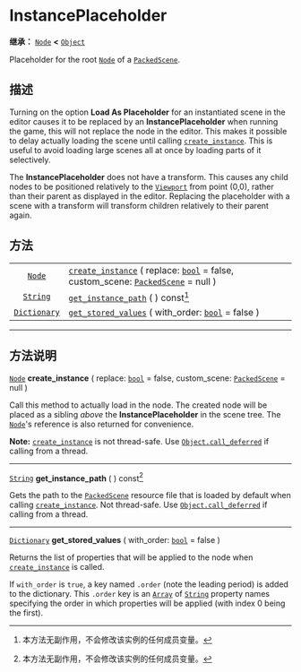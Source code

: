 <!-- ⚠ 请勿编辑本文件 ⚠ -->
<!-- 本文档使用脚本从 WeDot 引擎源码仓库生成。 -->
<!-- 生成脚本：https://github.com/WeDot-Engine/WeDot/tree/master/doc/tools/make_md.py； -->
<!-- 原文件：https://github.com/WeDot-Engine/WeDot/tree/master/doc/classes/InstancePlaceholder.xml。 -->

<div id="_class_instanceplaceholder"></div>

# InstancePlaceholder

**继承：** [`Node`](class_node.md) **<** [`Object`](class_object.md)

Placeholder for the root [`Node`](class_node.md) of a [`PackedScene`](class_packedscene.md).

## 描述

Turning on the option **Load As Placeholder** for an instantiated scene in the editor causes it to be replaced by an **InstancePlaceholder** when running the game, this will not replace the node in the editor. This makes it possible to delay actually loading the scene until calling [`create_instance`](class_instanceplaceholder.md#class_instanceplaceholder_method_create_instance). This is useful to avoid loading large scenes all at once by loading parts of it selectively.

The **InstancePlaceholder** does not have a transform. This causes any child nodes to be positioned relatively to the [`Viewport`](class_viewport.md) from point (0,0), rather than their parent as displayed in the editor. Replacing the placeholder with a scene with a transform will transform children relatively to their parent again.

## 方法

|||
|:-:|:--|
| [`Node`](class_node.md)             | [`create_instance`](class_instanceplaceholder.md#class_instanceplaceholder_method_create_instance) ( replace: [`bool`](class_bool.md) = false, custom_scene: [`PackedScene`](class_packedscene.md) = null ) |
| [`String`](class_string.md)         | [`get_instance_path`](class_instanceplaceholder.md#class_instanceplaceholder_method_get_instance_path) ( ) const[^const]                                                                                    |
| [`Dictionary`](class_dictionary.md) | [`get_stored_values`](class_instanceplaceholder.md#class_instanceplaceholder_method_get_stored_values) ( with_order: [`bool`](class_bool.md) = false )                                                      |

<!-- rst-class:: classref-section-separator -->

---

## 方法说明

<div id="_class_instanceplaceholder_method_create_instance"></div>

[`Node`](class_node.md) **create_instance** ( replace: [`bool`](class_bool.md) = false, custom_scene: [`PackedScene`](class_packedscene.md) = null )<div id="class_instanceplaceholder_method_create_instance"></div>

Call this method to actually load in the node. The created node will be placed as a sibling *above* the **InstancePlaceholder** in the scene tree. The [`Node`](class_node.md)'s reference is also returned for convenience.

 **Note:** [`create_instance`](class_instanceplaceholder.md#class_instanceplaceholder_method_create_instance) is not thread-safe. Use [`Object.call_deferred`](class_object.md#class_object_method_call_deferred) if calling from a thread.

<!-- rst-class:: classref-item-separator -->

---

<div id="_class_instanceplaceholder_method_get_instance_path"></div>

[`String`](class_string.md) **get_instance_path** ( ) const[^const]<div id="class_instanceplaceholder_method_get_instance_path"></div>

Gets the path to the [`PackedScene`](class_packedscene.md) resource file that is loaded by default when calling [`create_instance`](class_instanceplaceholder.md#class_instanceplaceholder_method_create_instance). Not thread-safe. Use [`Object.call_deferred`](class_object.md#class_object_method_call_deferred) if calling from a thread.

<!-- rst-class:: classref-item-separator -->

---

<div id="_class_instanceplaceholder_method_get_stored_values"></div>

[`Dictionary`](class_dictionary.md) **get_stored_values** ( with_order: [`bool`](class_bool.md) = false )<div id="class_instanceplaceholder_method_get_stored_values"></div>

Returns the list of properties that will be applied to the node when [`create_instance`](class_instanceplaceholder.md#class_instanceplaceholder_method_create_instance) is called.

If `with_order` is `true`, a key named `.order` (note the leading period) is added to the dictionary. This `.order` key is an [`Array`](class_array.md) of [`String`](class_string.md) property names specifying the order in which properties will be applied (with index 0 being the first).

[^virtual]: 本方法通常需要用户覆盖才能生效。
[^const]: 本方法无副作用，不会修改该实例的任何成员变量。
[^vararg]: 本方法除了能接受在此处描述的参数外，还能够继续接受任意数量的参数。
[^constructor]: 本方法用于构造某个类型。
[^static]: 调用本方法无需实例，可直接使用类名进行调用。
[^operator]: 本方法描述的是使用本类型作为左操作数的有效运算符。
[^bitfield]: 这个值是由下列位标志构成位掩码的整数。
[^void]: 无返回值。
